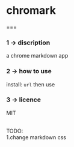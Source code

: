 # chromark
===

### 1 -> discription

a chrome markdown app

### 2 -> how to use

install: `url` then use

### 3 -> licence

MIT

<br>
	TODO:<br>
  1.change markdown css